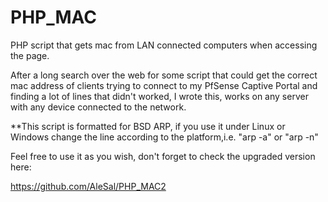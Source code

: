 # PHP_MAC
PHP script that gets mac from LAN connected computers when accessing the page. 

After a long search over the web for some script that could get the correct mac address of clients trying to connect to my
PfSense Captive Portal and finding a lot of lines that didn't worked, I wrote this, works on any server with any device connected to the network. 

**This script is formatted for BSD ARP, if you use it under Linux or Windows change the line according to the platform,i.e. "arp -a"  or "arp -n"

Feel free to use it as you wish, don't forget to check the upgraded version here: 

https://github.com/AleSal/PHP_MAC2
